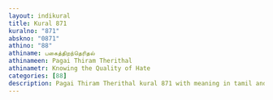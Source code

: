 ```yaml
---
layout: indikural
title: Kural 871
kuralno: "871"
abskno: "0871"
athino: "88"
athiname: பகைத்திறந்தெரிதல்
athinameen: Pagai Thiram Therithal
athinametr: Knowing the Quality of Hate
categories: [88]
description: Pagai Thiram Therithal kural 871 with meaning in tamil and english 
---
```


